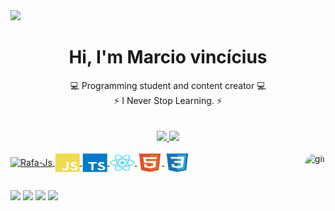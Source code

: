 <img src="https://cdn.discordapp.com/attachments/925754846726991902/955634231692906566/wpp1.png" />
<div align="center" >
<h1 align="center">Hi, I'm Marcio vincícius</h1>
💻 Programming student and content creator 💻 </br>
⚡ I Never Stop Learning. ⚡
</div>
</br>
</br>
<div align="center">
  <a href="https://github.com/marciovincius1">
  <img height="160em" src="https://github-readme-stats.vercel.app/api?username=marciovinicius1&show_icons=true&icon_color=FFD93D&theme=chartreuse-dark&include_all_commits=true&count_private=true"/>
  <img height="163em" src="https://github-readme-stats.vercel.app/api/top-langs/?username=marciovinicius1&layout=compact&langs_count=7&theme=chartreuse-dark"/>
</div>
<div style="display: inline_block"><br>
  <img align="center" alt="Rafa-Js" height="30" width="40" src="https://cdn.jsdelivr.net/gh/devicons/devicon/icons/nodejs/nodejs-original.svg" />
  <img align="center" alt="Rafa-Js" height="30" width="40" src="https://raw.githubusercontent.com/devicons/devicon/master/icons/javascript/javascript-plain.svg">
  <img align="center" alt="Rafa-Ts" height="30" width="40" src="https://raw.githubusercontent.com/devicons/devicon/master/icons/typescript/typescript-plain.svg">
  <img align="center" alt="Rafa-React" height="30" width="40" src="https://raw.githubusercontent.com/devicons/devicon/master/icons/react/react-original.svg">
  <img align="center" alt="Rafa-HTML" height="30" width="40" src="https://raw.githubusercontent.com/devicons/devicon/master/icons/html5/html5-original.svg">
  <img align="center" alt="Rafa-CSS" height="30" width="40" src="https://raw.githubusercontent.com/devicons/devicon/master/icons/css3/css3-original.svg">
  <img align="right" alt="gif" height="150" style="border-radius:50px;" src="https://i.pinimg.com/originals/4d/64/08/4d6408285378256a5080815dad34d608.gif">
</div>
  
  ##
  
  <div> 
  <a href="https://www.youtube.com/channel/UCVPW33d1QZ8xOglxP41ltEg" target="_blank"><img src="https://img.shields.io/badge/YouTube-FF0000?style=for-the-badge&logo=youtube&logoColor=white" target="_blank"></a>
  <a href="https://www.instagram.com/marci0vinicius/" target="_blank"><img src="https://img.shields.io/badge/-Instagram-%23E4405F?style=for-the-badge&logo=instagram&logoColor=white" target="_blank"></a>
  <a href = "mailto:marciovinciusdev@gmail.com"><img src="https://img.shields.io/badge/-Gmail-%23333?style=for-the-badge&logo=gmail&logoColor=white" target="_blank"></a>
  <a href="www.linkedin.com/in/marciovinicius1" target="_blank"><img src="https://img.shields.io/badge/-LinkedIn-%230077B5?style=for-the-badge&logo=linkedin&logoColor=white" target="_blank"></a>
    
    
  </div>

  
  
  
  

